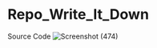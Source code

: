 # Repo_Write_It_Down
Source Code
![Screenshot (474)](https://github.com/JunaidKhan44/Repo_Write_It_Down/assets/80524662/699fff32-b8fc-472b-9e3d-0f551bc465ff)

